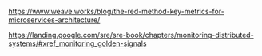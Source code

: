 https://www.weave.works/blog/the-red-method-key-metrics-for-microservices-architecture/

https://landing.google.com/sre/sre-book/chapters/monitoring-distributed-systems/#xref_monitoring_golden-signals